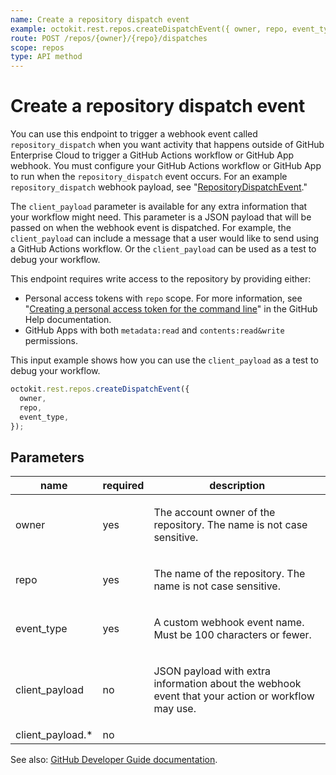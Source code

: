 ```yaml
---
name: Create a repository dispatch event
example: octokit.rest.repos.createDispatchEvent({ owner, repo, event_type })
route: POST /repos/{owner}/{repo}/dispatches
scope: repos
type: API method
---
```


# Create a repository dispatch event

You can use this endpoint to trigger a webhook event called `repository_dispatch` when you want activity that happens outside of GitHub Enterprise Cloud to trigger a GitHub Actions workflow or GitHub App webhook. You must configure your GitHub Actions workflow or GitHub App to run when the `repository_dispatch` event occurs. For an example `repository_dispatch` webhook payload, see "[RepositoryDispatchEvent](https://docs.github.com/enterprise-cloud@latest//webhooks/event-payloads/#repository_dispatch)."

The `client_payload` parameter is available for any extra information that your workflow might need. This parameter is a JSON payload that will be passed on when the webhook event is dispatched. For example, the `client_payload` can include a message that a user would like to send using a GitHub Actions workflow. Or the `client_payload` can be used as a test to debug your workflow.

This endpoint requires write access to the repository by providing either:

- Personal access tokens with `repo` scope. For more information, see "[Creating a personal access token for the command line](https://docs.github.com/articles/creating-a-personal-access-token-for-the-command-line)" in the GitHub Help documentation.
- GitHub Apps with both `metadata:read` and `contents:read&write` permissions.

This input example shows how you can use the `client_payload` as a test to debug your workflow.

```js
octokit.rest.repos.createDispatchEvent({
  owner,
  repo,
  event_type,
});
```

## Parameters

<table>
  <thead>
    <tr>
      <th>name</th>
      <th>required</th>
      <th>description</th>
    </tr>
  </thead>
  <tbody>
    <tr><td>owner</td><td>yes</td><td>

The account owner of the repository. The name is not case sensitive.

</td></tr>
<tr><td>repo</td><td>yes</td><td>

The name of the repository. The name is not case sensitive.

</td></tr>
<tr><td>event_type</td><td>yes</td><td>

A custom webhook event name. Must be 100 characters or fewer.

</td></tr>
<tr><td>client_payload</td><td>no</td><td>

JSON payload with extra information about the webhook event that your action or workflow may use.

</td></tr>
<tr><td>client_payload.*</td><td>no</td><td>

</td></tr>
  </tbody>
</table>

See also: [GitHub Developer Guide documentation](https://docs.github.com/enterprise-cloud@latest//rest/reference/repos#create-a-repository-dispatch-event).
